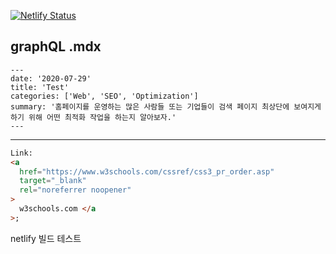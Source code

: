 [![Netlify Status](https://api.netlify.com/api/v1/badges/77e67f45-376c-4adb-875c-3fc21ed22e27/deploy-status)](https://app.netlify.com/sites/upbeat-ritchie-db0ca7/deploys)

## graphQL .mdx

```
---
date: '2020-07-29'
title: 'Test'
categories: ['Web', 'SEO', 'Optimization']
summary: '홈페이지를 운영하는 많은 사람들 또는 기업들이 검색 페이지 최상단에 보여지게 하기 위해 어떤 최적화 작업을 하는지 알아보자.'
---
```

---

```html
Link:
<a
  href="https://www.w3schools.com/cssref/css3_pr_order.asp"
  target="_blank"
  rel="noreferrer noopener"
>
  w3schools.com </a
>;
```

netlify 빌드 테스트
